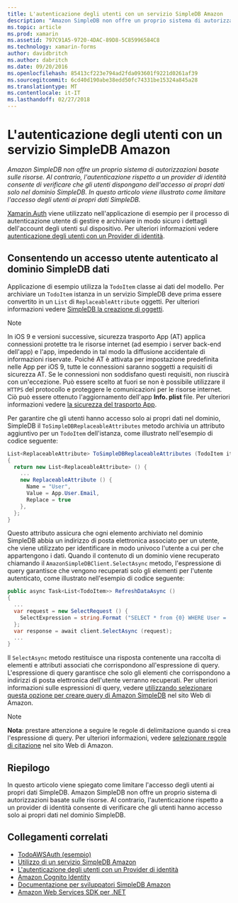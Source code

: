 ```yaml
---
title: L'autenticazione degli utenti con un servizio SimpleDB Amazon
description: "Amazon SimpleDB non offre un proprio sistema di autorizzazioni basate sulle risorse. Al contrario, l'autenticazione rispetto a un provider di identità consente di verificare che gli utenti dispongano dell'accesso ai propri dati solo nel dominio SimpleDB. In questo articolo viene illustrato come limitare l'accesso degli utenti ai propri dati SimpleDB."
ms.topic: article
ms.prod: xamarin
ms.assetid: 797C91A5-9720-4DAC-89D8-5C85996584C8
ms.technology: xamarin-forms
author: davidbritch
ms.author: dabritch
ms.date: 09/20/2016
ms.openlocfilehash: 85413cf223e794ad2fda093601f9221d0261af39
ms.sourcegitcommit: 6cd40d190abe38edd50fc74331be15324a845a28
ms.translationtype: MT
ms.contentlocale: it-IT
ms.lasthandoff: 02/27/2018
---
```

# <a name="authenticating-users-with-an-amazon-simpledb-service"></a>L'autenticazione degli utenti con un servizio SimpleDB Amazon

_Amazon SimpleDB non offre un proprio sistema di autorizzazioni basate sulle risorse. Al contrario, l'autenticazione rispetto a un provider di identità consente di verificare che gli utenti dispongano dell'accesso ai propri dati solo nel dominio SimpleDB. In questo articolo viene illustrato come limitare l'accesso degli utenti ai propri dati SimpleDB._

[Xamarin.Auth](https://github.com/xamarin/Xamarin.Auth) viene utilizzato nell'applicazione di esempio per il processo di autenticazione utente di gestire e archiviare in modo sicuro i dettagli dell'account degli utenti sul dispositivo. Per ulteriori informazioni vedere [autenticazione degli utenti con un Provider di identità](~/xamarin-forms/data-cloud/authentication/oauth.md).

## <a name="allowing-an-authenticated-user-access-to-simpledb-domain-data"></a>Consentendo un accesso utente autenticato al dominio SimpleDB dati

Applicazione di esempio utilizza la `TodoItem` classe ai dati del modello. Per archiviare un `TodoItem` istanza in un servizio SimpleDB deve prima essere convertito in un `List` di `ReplaceableAttribute` oggetti. Per ulteriori informazioni vedere [SimpleDB la creazione di oggetti](~/xamarin-forms/data-cloud/consuming/aws.md).

> [!NOTE]
> In iOS 9 e versioni successive, sicurezza trasporto App (AT) applica connessioni protette tra le risorse internet (ad esempio i server back-end dell'app) e l'app, impedendo in tal modo la diffusione accidentale di informazioni riservate. Poiché AT è attivata per impostazione predefinita nelle App per iOS 9, tutte le connessioni saranno soggetti a requisiti di sicurezza AT. Se le connessioni non soddisfano questi requisiti, non riuscirà con un'eccezione.
> Può essere scelto at fuori se non è possibile utilizzare il `HTTPS` del protocollo e proteggere le comunicazioni per le risorse internet. Ciò può essere ottenuto l'aggiornamento dell'app **Info. plist** file. Per ulteriori informazioni vedere [la sicurezza del trasporto App](~/ios/app-fundamentals/ats.md).

Per garantire che gli utenti hanno accesso solo ai propri dati nel dominio, SimpleDB il `ToSimpleDBReplaceableAttributes` metodo archivia un attributo aggiuntivo per un `TodoItem` dell'istanza, come illustrato nell'esempio di codice seguente:

```csharp
List<ReplaceableAttribute> ToSimpleDBReplaceableAttributes (TodoItem item)
{
  return new List<ReplaceableAttribute> () {
    ...
    new ReplaceableAttribute () {
      Name = "User",
      Value = App.User.Email,
      Replace = true
    },
  };
}
```

Questo attributo assicura che ogni elemento archiviato nel dominio SimpleDB abbia un indirizzo di posta elettronica associato per un utente, che viene utilizzato per identificare in modo univoco l'utente a cui per che appartengono i dati. Quando il contenuto di un dominio viene recuperato chiamando il `AmazonSimpleDBClient.SelectAsync` metodo, l'espressione di query garantisce che vengono recuperati solo gli elementi per l'utente autenticato, come illustrato nell'esempio di codice seguente:

```csharp
public async Task<List<TodoItem>> RefreshDataAsync ()
{
  ...
  var request = new SelectRequest () {
    SelectExpression = string.Format ("SELECT * from {0} WHERE User = '{1}'", tableName, App.User.Email)
  };
  var response = await client.SelectAsync (request);
  ...
}
```

Il `SelectAsync` metodo restituisce una risposta contenente una raccolta di elementi e attributi associati che corrispondono all'espressione di query. L'espressione di query garantisce che solo gli elementi che corrispondono a indirizzi di posta elettronica dell'utente verranno recuperati. Per ulteriori informazioni sulle espressioni di query, vedere [utilizzando selezionare questa opzione per creare query di Amazon SimpleDB](http://docs.aws.amazon.com/AmazonSimpleDB/latest/DeveloperGuide/UsingSelect.html) nel sito Web di Amazon.

> [!NOTE]
> **Nota**: prestare attenzione a seguire le regole di delimitazione quando si crea l'espressione di query. Per ulteriori informazioni, vedere [selezionare regole di citazione](http://docs.aws.amazon.com/AmazonSimpleDB/latest/DeveloperGuide/QuotingRulesSelect.html) nel sito Web di Amazon.

## <a name="summary"></a>Riepilogo

In questo articolo viene spiegato come limitare l'accesso degli utenti ai propri dati SimpleDB. Amazon SimpleDB non offre un proprio sistema di autorizzazioni basate sulle risorse. Al contrario, l'autenticazione rispetto a un provider di identità consente di verificare che gli utenti hanno accesso solo ai propri dati nel dominio SimpleDB.


## <a name="related-links"></a>Collegamenti correlati

- [TodoAWSAuth (esempio)](https://developer.xamarin.com/samples/xamarin-forms/WebServices/TodoAWSAuth/)
- [Utilizzo di un servizio SimpleDB Amazon](~/xamarin-forms/data-cloud/consuming/aws.md)
- [L'autenticazione degli utenti con un Provider di identità](~/xamarin-forms/data-cloud/authentication/oauth.md)
- [Amazon Cognito Identity](http://docs.aws.amazon.com/cognito/devguide/identity/)
- [Documentazione per sviluppatori SimpleDB Amazon](http://docs.aws.amazon.com/AmazonSimpleDB/latest/DeveloperGuide/Welcome.html)
- [Amazon Web Services SDK per .NET](https://www.nuget.org/packages?q=Tags%3A%22aws-sdk-v3%22)
